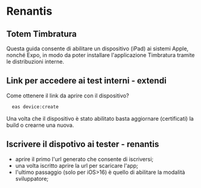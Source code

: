 # Renantis 
## Totem Timbratura

Questa guida consente di abilitare un dispositivo (iPad) ai sistemi Apple, nonché Expo, in modo da poter installare l'applicazione Timbratura tramite le distribuzioni interne.




## Link per accedere ai test interni - extendi

Come ottenere il link da aprire con il dispositivo?

```bash
  eas device:create  
```
    
Una volta che il dispositivo è stato abilitato basta aggiornare (certificati) la build o crearne una nuova.

##  Iscrivere il dispotivo ai tester - renantis
- aprire il primo l'url generato che consente di iscriversi;
- una volta iscritto aprire la url per scaricare l'app;
- l'ultimo passaggio (solo per iOS>16) è quello di abilitare la modalità sviluppatore;

